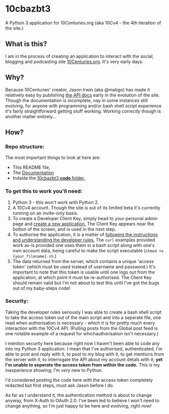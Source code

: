 # 10cbazbt3
A Python 3 application for 10Centuries.org (aka 10Cv4 - the 4th iteration of the site.)

## What is this?
I am in the process of creating an application to interact with the social, blogging and podcasting site [10Centuries.org](http://10centuries.org).  It's very early days.

## Why?
Because 10Centuries' creator, Jason Irwin (aka @matigo) has made it relatively easy by publishing [the API docs](https://docs.10centuries.org/) early in the evolution of the site.  Though the documentation is incomplete, nay in some instances still evolving, for anyone with programming and/or bash shell script experience it's fairly straightforward getting stuff working.  Working *correctly* though is another matter entirely...

## How?

### Repo structure:
The most important things to look at here are:

* This README file,
* The [Documentation](/docs/README.md)
* Indside the [10cbazbt3 **code** folder.](/10cbazbt3/)

### To get this to work you'll need:
1. Python 3 - this won't work with Python 2.
1. A 10Cv4 account.  Though the site is out of its limited beta it's currently running on an invite-only basis.
1. To create a Developer Client Key, simply head to your personal admin page and [create a new application.](https://admin.10centuries.org/apps/)  The Client Key appears near the botton of the screen, and is used in the next step.
1. To authorise the application, it is a matter of [following the instructions and understanding the developer rules.](https://docs.10centuries.org/auth)  The `curl` examples provided work as-is provided one uses them in a bash script along with one's own account data, being careful to make the script executable (`chmod +x {your_filename}.sh`.)
1. The data returned from the server, which contains a unique 'access token' (which must be used instead of username and password.)  It's important to note that this token is usable until one logs out from the application, at which point it must be re-authorised.  The Client Key should remain valid but I'm not about to test this until I've got the bugs out of my baby-steps code!

### Security:
Taking the developer rules seriously I was able to create a bash shell script to take the access token out of the main script and into a seperate file, one read when authorisation is necessary - which it is for pretty much every interaction with the 10Cv4 API.  (Pulling posts from the Global post feed is one notable example of a request for whichauthorisation isn't necessary.)

I mention security here because right now I haven't been able to code any into my Python 3 application.  I mean that I've authorised, authenticated, I'm able to post and reply with it, to post to my blog with it, to get mentions from the server with it, to interrogate the API about my account detals with it; **yet I'm unable to seperate the access token from within the code.**  This is my inexperience showing; I'm *very* new to Python.

I'd considered posting the code here with the access token completely redacted but first steps, must ask Jason before I do.

As far as I understand it, the authentication method is about to change anyway, from X-Auth to OAuth 2.0.  I've been led to believe I won't need to change anything, so I'm just happy to be here and *evolving*, right now!
